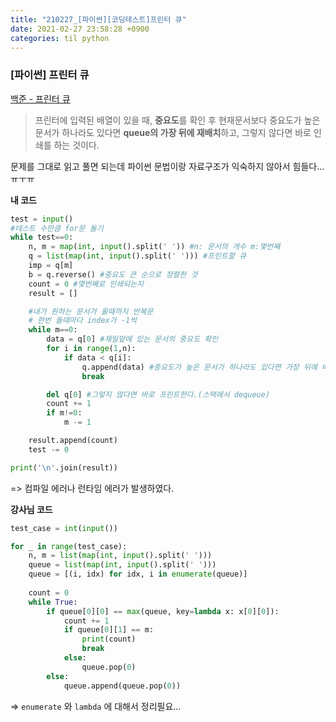 ```yaml
---
title: "210227_[파이썬][코딩테스트]프린터 큐"
date: 2021-02-27 23:58:28 +0900
categories: til python
---
```




### [파이썬] 프린터 큐

[백준 - 프린터 큐](https://www.acmicpc.net/problem/1966)

> 프린터에 입력된 배열이 있을 때, **중요도**를 확인 후 현재문서보다 중요도가 높은 문서가 하나라도 있다면 **queue의 가장 뒤에 재배치**하고, 그렇지 않다면 바로 인쇄를 하는 것이다.

문제를 그대로 읽고 풀면 되는데 파이썬 문법이랑 자료구조가 익숙하지 않아서 힘들다...ㅠㅜㅠ



**내 코드**

```python
test = input()
#테스트 수만큼 for문 돌기
while test==0:
    n, m = map(int, input().split(' ')) #n: 문서의 개수 m:몇번째
    q = list(map(int, input().split(' '))) #프린트할 큐
    imp = q[m]
    b = q.reverse() #중요도 큰 순으로 정렬한 것
    count = 0 #몇번째로 인쇄되는지
    result = []

    #내가 원하는 문서가 올때까지 반복문
    # 한번 돌때마다 index가 -1씩
    while m==0:
        data = q[0] #제일앞에 있는 문서의 중요도 확인
        for i in range(1,n):
            if data < q[i]:
                q.append(data) #중요도가 높은 문서가 하나라도 있다면 가장 뒤에 배치한다.
                break

        del q[0] #그렇지 않다면 바로 프린트한다.(스택에서 dequeue)
        count += 1
        if m!=0:
            m -= 1

    result.append(count)
    test -= 0

print('\n'.join(result))
```

=> 컴파일 에러나 런타임 에러가 발생하였다.



**강사님 코드**

```python
test_case = int(input())

for _ in range(test_case):
    n, m = list(map(int, input().split(' ')))
    queue = list(map(int, input().split(' ')))
    queue = [(i, idx) for idx, i in enumerate(queue)]
    
    count = 0
    while True:
        if queue[0][0] == max(queue, key=lambda x: x[0][0]):
        	count += 1
            if queue[0][1] == m:
                print(count)
                break
            else:
                queue.pop(0)
        else:
            queue.append(queue.pop(0))
```

=> `enumerate` 와 `lambda` 에 대해서 정리필요...